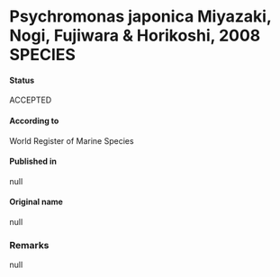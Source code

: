Psychromonas japonica Miyazaki, Nogi, Fujiwara & Horikoshi, 2008 SPECIES
=======

#### Status
ACCEPTED

#### According to
World Register of Marine Species

#### Published in
null

#### Original name
null

### Remarks
null